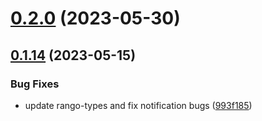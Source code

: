 # [0.2.0](https://github.com/rango-exchange/rango-client/compare/provider-kucoin-wallet@0.1.15...provider-kucoin-wallet@0.2.0) (2023-05-30)



## [0.1.14](https://github.com/rango-exchange/rango-client/compare/provider-kucoin-wallet@0.1.13...provider-kucoin-wallet@0.1.14) (2023-05-15)


### Bug Fixes

* update rango-types and fix notification bugs ([993f185](https://github.com/rango-exchange/rango-client/commit/993f185e0b8c5e5e15a2c65ba2d85d1f9c8daa90))



